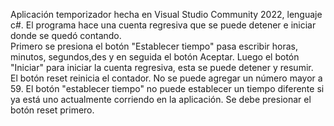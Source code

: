 Aplicación temporizador hecha en Visual Studio Community 2022,  lenguaje c#.
El programa hace una cuenta regresiva que se puede detener e iniciar donde se quedó contando. 				
Primero se presiona el botón "Establecer tiempo" pasa escribir horas, minutos, segundos,des y en seguida el botón Aceptar.
Luego el botón "Iniciar" para iniciar la cuenta regresiva, esta se puede detener y resumir.			
El botón reset reinicia el contador. 
No se puede agregar un número mayor a 59. 
El botón "establecer tiempo" no puede establecer un tiempo diferente si ya está uno actualmente corriendo en la aplicación. Se debe presionar el botón reset primero. 
